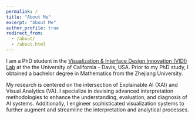 ```yaml
---
permalink: /
title: "About Me"
excerpt: "About Me"
author_profile: true
redirect_from: 
  - /about/
  - /about.html
---
```


I am a PhD student in the [Visualization & Interface Design Innovation (VIDI) Lab](https://vidi.cs.ucdavis.edu/) at the the University of California - Davis, USA. Prior to my PhD study, I obtained a bachelor degree in Mathematics from the Zhejiang University.

My research is centered on the intersection of Explainable AI (XAI) and Visual Analytics (VA). I specialize in devising advanced interpretation methodologies to enhance the understanding, evaluation, and diagnosis of AI systems. Additionally, I engineer sophisticated visualization systems to further augment and streamline the interpretation and analytical processes.

<!-- My research is focused on advancing hardware-accelerated, machine-learning-augmented visualization techniques to support complex, large-scale scientific applications. Specifically, I design hardware-accelerated parallel algorithms that facilitate realistic visualization of scientific data and create innovative methods for efficiently managing large-scale, distributed data.  I also develop expressive and intelligent systems that optimize and automate scientific visualization and analysis processes, ultimately paving the way for more streamlined workflows and fostering scientific breakthroughs. -->
